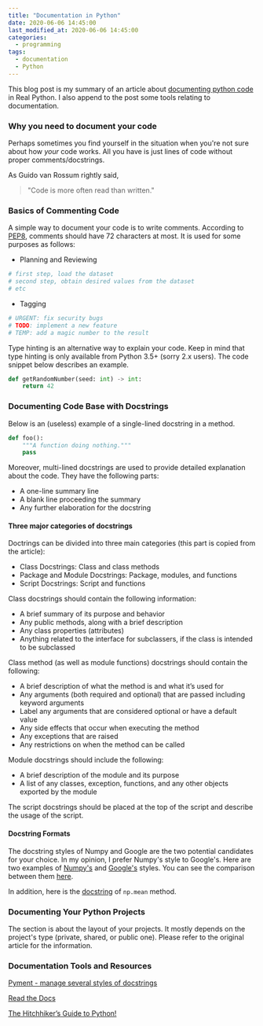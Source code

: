 ```yaml
---
title: "Documentation in Python"
date: 2020-06-06 14:45:00
last_modified_at: 2020-06-06 14:45:00
categories:
  - programming
tags:
  - documentation
  - Python
---
```


This blog post is my summary of an article about [documenting python code](https://realpython.com/documenting-python-code/) in Real Python. I also append to the post some tools relating to documentation.

### Why you need to document your code

Perhaps sometimes you find yourself in the situation when you're not sure about how _your_ code works. All you have is just lines of code without proper comments/docstrings.

As Guido van Rossum rightly said,
> "Code is more often read than written."

### Basics of Commenting Code
A simple way to document your code is to write comments. According to [PEP8](https://www.python.org/dev/peps/pep-0008/), comments should have 72 characters at most. It is used for some purposes as follows:
- Planning and Reviewing
```py
# first step, load the dataset
# second step, obtain desired values from the dataset
# etc
```
- Tagging
```py
# URGENT: fix security bugs
# TODO: implement a new feature
# TEMP: add a magic number to the result
```

Type hinting is an alternative way to explain your code. Keep in mind that type hinting is only available from Python 3.5+ (sorry 2.x users). The code snippet below describes an example.
```py
def getRandomNumber(seed: int) -> int:
    return 42
```

### Documenting Code Base with Docstrings
Below is an (useless) example of a single-lined docstring in a method.
```py
def foo():
    """A function doing nothing."""
    pass
```
Moreover, multi-lined docstrings are used to provide detailed explanation about the code. They have the following parts:
- A one-line summary line
- A blank line proceeding the summary
- Any further elaboration for the docstring

#### Three major categories of docstrings
Doctrings can be divided into three main categories (this part is copied from the article):
- Class Docstrings: Class and class methods
- Package and Module Docstrings: Package, modules, and functions
- Script Docstrings: Script and functions

Class docstrings should contain the following information:
- A brief summary of its purpose and behavior
- Any public methods, along with a brief description
- Any class properties (attributes)
- Anything related to the interface for subclassers, if the class is intended to be subclassed

Class method (as well as module functions) docstrings should contain the following:
- A brief description of what the method is and what it’s used for
- Any arguments (both required and optional) that are passed including keyword arguments
- Label any arguments that are considered optional or have a default value
- Any side effects that occur when executing the method
- Any exceptions that are raised
- Any restrictions on when the method can be called

Module docstrings should include the following:
- A brief description of the module and its purpose
- A list of any classes, exception, functions, and any other objects exported by the module

The script docstrings should be placed at the top of the script and describe the usage of the script.

#### Docstring Formats
The docstring styles of Numpy and Google are the two potential candidates for your choice. In my opinion, I prefer Numpy's style to Google's. Here are two examples of [Numpy's](https://sphinxcontrib-napoleon.readthedocs.io/en/latest/example_numpy.html
) and [Google's](https://sphinxcontrib-napoleon.readthedocs.io/en/latest/example_google.html
) styles. You can see the comparison between them [here](https://sphinxcontrib-napoleon.readthedocs.io/en/latest/#google-vs-numpy
).

In addition, here is the [docstring](https://numpy.org/doc/stable/reference/generated/numpy.mean.html#numpy.mean
) of `np.mean` method.

### Documenting Your Python Projects
The section is about the layout of your projects. It mostly depends on the project's type (private, shared, or public one). Please refer to the original article for the information.

### Documentation Tools and Resources

[Pyment - manage several styles of docstrings](https://github.com/dadadel/pyment)

[Read the Docs](https://readthedocs.org/)

[The Hitchhiker’s Guide to Python!](https://docs.python-guide.org/)
